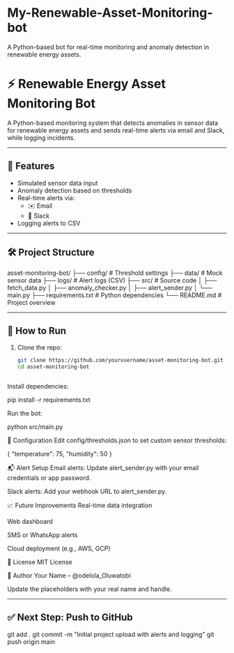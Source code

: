 # My-Renewable-Asset-Monitoring-bot
A Python-based bot for real-time monitoring and anomaly detection in renewable energy assets.





# ⚡ Renewable Energy Asset Monitoring Bot

A Python-based monitoring system that detects anomalies in sensor data for renewable energy assets and sends real-time alerts via email and Slack, while logging incidents.

---

## 🚀 Features

- Simulated sensor data input
- Anomaly detection based on thresholds
- Real-time alerts via:
  - ✉️ Email
  - 💬 Slack
- Logging alerts to CSV

---

## 🛠️ Project Structure

asset-monitoring-bot/ 
    ├── config/ # Threshold settings 
    ├── data/ # Mock sensor data 
    ├── logs/ # Alert logs (CSV) 
    ├── src/ # Source code │ 
    ├── fetch_data.py │ 
    ├── anomaly_checker.py │ 
    ├── alert_sender.py 
    │ └── main.py 
    ├── requirements.txt # Python dependencies 
    └── README.md # Project overview



---

## 🧪 How to Run

1. Clone the repo:
   ```bash
   git clone https://github.com/yourusername/asset-monitoring-bot.git
   cd asset-monitoring-bot



Install dependencies:

pip install -r requirements.txt



Run the bot:

python src/main.py

🔧 Configuration
Edit config/thresholds.json to set custom sensor thresholds:

{
  "temperature": 75,
  "humidity": 50
}


📬 Alert Setup
Email alerts: Update alert_sender.py with your email credentials or app password.

Slack alerts: Add your webhook URL to alert_sender.py.

📈 Future Improvements
Real-time data integration

Web dashboard

SMS or WhatsApp alerts

Cloud deployment (e.g., AWS, GCP)

📄 License
MIT License

👤 Author
Your Name – @odelola_Oluwatobi



Update the placeholders with your real name and handle.

---

## ✅ Next Step: Push to GitHub
 
git add .
git commit -m "Initial project upload with alerts and logging"
git push origin main